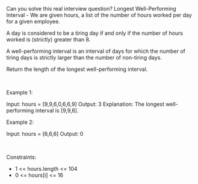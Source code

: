 Can you solve this real interview question? Longest Well-Performing Interval - We are given hours, a list of the number of hours worked per day for a given employee.

A day is considered to be a tiring day if and only if the number of hours worked is (strictly) greater than 8.

A well-performing interval is an interval of days for which the number of tiring days is strictly larger than the number of non-tiring days.

Return the length of the longest well-performing interval.

 

Example 1:


Input: hours = [9,9,6,0,6,6,9]
Output: 3
Explanation: The longest well-performing interval is [9,9,6].


Example 2:


Input: hours = [6,6,6]
Output: 0


 

Constraints:

 * 1 <= hours.length <= 104
 * 0 <= hours[i] <= 16